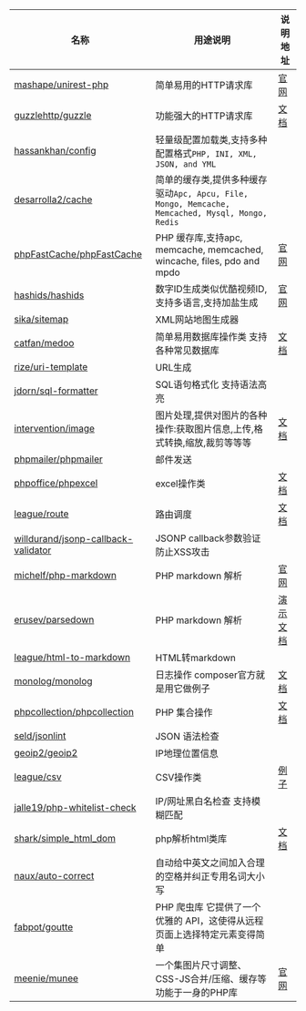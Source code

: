 |名称|用途说明|说明地址|
|---|---|---|
|[mashape/unirest-php](https://packagist.org/packages/mashape/unirest-php)|简单易用的HTTP请求库|[官网](http://unirest.io/)|
|[guzzlehttp/guzzle](https://packagist.org/packages/guzzlehttp/guzzle)|功能强大的HTTP请求库|[文档](http://guzzlephp.org/)|
|[hassankhan/config](https://packagist.org/packages/hassankhan/config)|轻量级配置加载类,支持多种配置格式`PHP, INI, XML, JSON, and YML`||
|[desarrolla2/cache](https://packagist.org/packages/desarrolla2/cache)|简单的缓存类,提供多种缓存驱动`Apc, Apcu, File, Mongo, Memcache, Memcached, Mysql, Mongo, Redis`||
|[phpFastCache/phpFastCache](https://packagist.org/packages/phpFastCache/phpFastCache)|PHP 缓存库,支持apc, memcache, memcached, wincache, files, pdo and mpdo|[官网](http://www.phpfastcache.com/)|
|[hashids/hashids](https://packagist.org/packages/hashids/hashids)|数字ID生成类似优酷视频ID,支持多语言,支持加盐生成|[官网](http://hashids.org/)|
|[sika/sitemap](https://packagist.org/packages/sika/sitemap)|XML网站地图生成器||
|[catfan/medoo](https://packagist.org/packages/catfan/medoo)|简单易用数据库操作类 支持各种常见数据库|[文档](http://medoo.in/doc)|
|[rize/uri-template](https://packagist.org/packages/rize/uri-template)|URL生成||
|[jdorn/sql-formatter](https://packagist.org/packages/jdorn/sql-formatter)|SQL语句格式化 支持语法高亮||
|[intervention/image](https://packagist.org/packages/intervention/image)|图片处理,提供对图片的各种操作:获取图片信息,上传,格式转换,缩放,裁剪等等等|[文档](http://image.intervention.io/)|
|[phpmailer/phpmailer](https://packagist.org/packages/phpmailer/phpmailer)|邮件发送||
|[phpoffice/phpexcel](https://packagist.org/packages/phpoffice/phpexcel)|excel操作类|[文档](https://github.com/PHPOffice/PHPExcel/wiki/User%20Documentation)|
|[league/route](https://packagist.org/packages/league/route)|路由调度|[文档](http://route.thephpleague.com/)|
|[willdurand/jsonp-callback-validator](https://packagist.org/packages/willdurand/jsonp-callback-validator)|JSONP callback参数验证 防止XSS攻击||
|[michelf/php-markdown](https://packagist.org/packages/michelf/php-markdown)|PHP markdown 解析|[官网](https://daringfireball.net/projects/markdown/)|
|[erusev/parsedown](https://packagist.org/packages/erusev/parsedown)|PHP markdown 解析|[演示](http://parsedown.org/tests/) [文档](https://github.com/erusev/parsedown/wiki/)|
|[league/html-to-markdown](https://packagist.org/packages/league/html-to-markdown)|HTML转markdown||
|[monolog/monolog](https://packagist.org/packages/monolog/monolog)|日志操作 composer官方就是用它做例子|[文档](https://github.com/Seldaek/monolog/blob/HEAD/doc/01-usage.md)|
|[phpcollection/phpcollection](https://packagist.org/packages/phpcollection/phpcollection)|PHP 集合操作|[文档](http://jmsyst.com/libs/php-collection)|
|[seld/jsonlint](https://packagist.org/packages/seld/jsonlint)|JSON 语法检查||
|[geoip2/geoip2](https://packagist.org/packages/geoip2/geoip2)|IP地理位置信息||
|[league/csv](https://packagist.org/packages/league/csv)|CSV操作类|[例子](https://github.com/thephpleague/csv/tree/master/examples)|
|[jalle19/php-whitelist-check](https://packagist.org/packages/jalle19/php-whitelist-check)|IP/网址黑白名检查 支持模糊匹配||
|[shark/simple_html_dom](https://packagist.org/packages/shark/simple_html_dom)|php解析html类库|[文档](http://simplehtmldom.sourceforge.net/)|
|[naux/auto-correct](https://packagist.org/packages/naux/auto-correct)|自动给中英文之间加入合理的空格并纠正专用名词大小写||
|[fabpot/goutte](https://packagist.org/packages/fabpot/goutte)|PHP 爬虫库 它提供了一个优雅的 API，这使得从远程页面上选择特定元素变得简单||
|[meenie/munee](https://packagist.org/packages/meenie/munee)|一个集图片尺寸调整、CSS-JS合并/压缩、缓存等功能于一身的PHP库|[官网](http://mun.ee/)|
